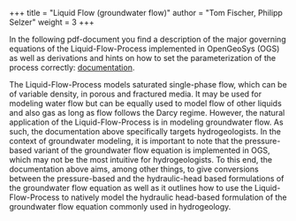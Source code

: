 +++
title = "Liquid Flow (groundwater flow)"
author = "Tom Fischer, Philipp Selzer"
weight = 3
+++

In the following pdf-document you find a description of the major governing equations of the Liquid-Flow-Process implemented in OpenGeoSys (OGS) as well as derivations and hints on how to set the parameterization of the process correctly:
[documentation](https://gitlab.opengeosys.org/ogs/documentation/liquidflow/-/jobs/artifacts/main/raw/main.pdf\?job\=build).

The Liquid-Flow-Process models saturated single-phase flow, which can be of variable density, in porous and fractured media. It may be used for modeling water flow but can be equally used to model flow of other liquids and also gas as long as flow follows the Darcy regime.
However, the natural application of the Liquid-Flow-Process is in modeling groundwater flow.
As such, the documentation above specifically targets hydrogeologists.
In the context of groundwater modeling, it is important to note that the pressure-based variant of the groundwater flow equation is implemented in OGS, which may not be the most intuitive for hydrogeologists.
To this end, the documentation above aims, among other things, to give conversions between the pressure-based and the hydraulic-head based formulations of the groundwater flow equation as well as it outlines how to use the Liquid-Flow-Process to natively model the hydraulic head-based formulation of the groundwater flow equation commonly used in hydrogeology.
